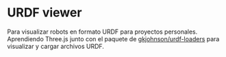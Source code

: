 # URDF viewer 

Para visualizar robots en formato URDF para proyectos personales. Aprendiendo Three.js junto con el paquete de  [gkjohnson/urdf-loaders](https://github.com/gkjohnson/urdf-loaders/) para visualizar y cargar archivos URDF.

